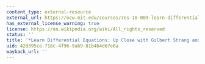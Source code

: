 ```yaml
---
content_type: external-resource
external_url: https://ocw.mit.edu/courses/res-18-009-learn-differential-equations-up-close-with-gilbert-strang-and-cleve-moler-fall-2015/
has_external_license_warning: true
license: https://en.wikipedia.org/wiki/All_rights_reserved
status: ''
title: '*Learn Differential Equations: Up Close with Gilbert Strang and Cleve Moler*'
uid: 42d395ce-718c-4f96-9ab9-81b4b4d67e6a
wayback_url: ''
---
```

